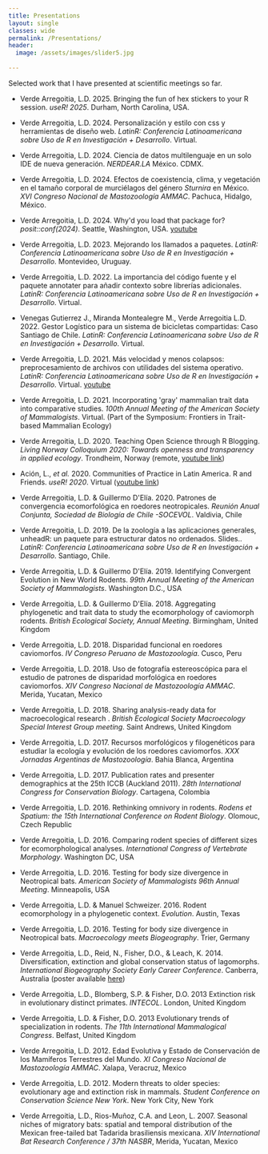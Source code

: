 ```yaml
---
title: Presentations
layout: single
classes: wide
permalink: /Presentations/
header:
  image: /assets/images/slider5.jpg
  
---
```


Selected work that I have presented at scientific meetings so far.

+ Verde Arregoitia, L.D. 2025. Bringing the fun of hex stickers to your R session. _useR! 2025_. Durham, North Carolina, USA.

+ Verde Arregoitia, L.D. 2024. Personalización y estilo con css y herramientas de diseño web. _LatinR: Conferencia Latinoamericana sobre Uso de R en Investigación + Desarrollo_. Virtual.
 
+ Verde Arregoitia, L.D. 2024. Ciencia de datos multilenguaje en un solo IDE de nueva generación. _NERDEAR.LA_ México. CDMX.

+ Verde Arregoitia, L.D. 2024. Efectos de coexistencia, clima, y vegetación en el tamaño corporal de murciélagos del género _Sturnira_ en México. _XVI Congreso Nacional de Mastozoología AMMAC_. Pachuca, Hidalgo, México.

+ Verde Arregoitia, L.D. 2024. Why'd you load that package for? _posit::conf(2024)_. Seattle, Washington, USA. [youtube](https://youtu.be/q4vmmlUEoQg?si=pZI68H-ZjTXXU2xo)

+ Verde Arregoitia, L.D. 2023. Mejorando los llamados a paquetes. _LatinR: Conferencia Latinoamericana sobre Uso de R en Investigación + Desarrollo_. Montevideo, Uruguay.

+ Verde Arregoitia, L.D. 2022. La importancia del código fuente y el paquete annotater para añadir contexto sobre librerías adicionales. _LatinR: Conferencia Latinoamericana sobre Uso de R en Investigación + Desarrollo_. Virtual.  

+ Venegas Gutierrez J., Miranda Montealegre M., Verde Arregoitia L.D. 2022. Gestor Logístico para un sistema de bicicletas compartidas: Caso Santiago de Chile. _LatinR: Conferencia Latinoamericana sobre Uso de R en Investigación + Desarrollo_. Virtual.  

+ Verde Arregoitia, L.D. 2021. Más velocidad y menos colapsos: preprocesamiento de archivos con utilidades del sistema operativo. _LatinR: Conferencia Latinoamericana sobre Uso de R en Investigación + Desarrollo_. Virtual. [youtube](https://youtu.be/jQRQ31jCi24)

+ Verde Arregoitia, L.D. 2021. Incorporating 'gray' mammalian trait data into comparative studies. _100th Annual Meeting of the American Society of Mammalogists_. Virtual. (Part of the Symposium: Frontiers in Trait-based Mammalian Ecology)

+ Verde Arregoitia, L.D. 2020. Teaching Open Science through R Blogging. _Living Norway Colloquium 2020: Towards openness and transparency in applied ecology_. Trondheim, Norway (remote, [youtube link](https://www.youtube.com/watch?v=bn9kvCEKDnE))

+ Ación, L., _et al._ 2020. Communities of Practice in Latin America. R and Friends. _useR! 2020_. Virtual ([youtube link](https://www.youtube.com/watch?v=gtRntU2J3Cg&feature=youtu.be))

+ Verde Arregoitia, L.D. & Guillermo D'Elía. 2020. Patrones de convergencia ecomorfológica en roedores neotropicales. _Reunión Anual Conjunta, Sociedad de Biología de Chile -SOCEVOL_. Valdivia, Chile

+ Verde Arregoitia, L.D. 2019. De la zoología a las aplicaciones generales, unheadR: un paquete para estructurar datos no ordenados. Slides.. _LatinR: Conferencia Latinoamericana sobre Uso de R en Investigación + Desarrollo_. Santiago, Chile.

+ Verde Arregoitia, L.D. & Guillermo D'Elía. 2019. Identifying Convergent Evolution in New World Rodents. _99th Annual Meeting of the American Society of Mammalogists_. Washington D.C., USA

+ Verde Arregoitia, L.D. & Guillermo D'Elía. 2018. Aggregating phylogenetic and trait data to study
the ecomorphology of caviomorph rodents. _British Ecological Society, Annual Meeting_. Birmingham, United Kingdom

+ Verde Arregoitia, L.D. 2018. Disparidad funcional en roedores caviomorfos. _IV Congreso Peruano de Mastozoología_. Cusco, Peru

+ Verde Arregoitia, L.D. 2018. Uso de fotografía estereoscópica para el estudio de patrones de disparidad morfológica en roedores caviomorfos. _XIV Congreso Nacional de Mastozoología AMMAC_. Merida, Yucatan, Mexico

+ Verde Arregoitia, L.D. 2018. Sharing analysis-ready data for macroecological research
. _British Ecological Society Macroecology Special Interest Group meeting_. Saint Andrews, United Kingdom 

+ Verde Arregoitia, L.D. 2017. Recursos morfológicos y filogenéticos para estudiar la ecología y evolución de los roedores caviomorfos. _XXX Jornadas Argentinas de Mastozoología_. Bahia Blanca, Argentina 

+ Verde Arregoitia, L.D. 2017. Publication rates and presenter demographics at the 25th ICCB (Auckland 2011). _28th International Congress for Conservation Biology_. Cartagena, Colombia 

+ Verde Arregoitia, L.D. 2016. Rethinking omnivory in rodents. _Rodens et Spatium: the 15th International Conference on Rodent Biology_. Olomouc, Czech Republic

+ Verde Arregoitia, L.D. 2016. Comparing rodent species of different sizes for ecomorphological analyses. _International Congress of Vertebrate Morphology_. Washington DC, USA

+ Verde Arregoitia, L.D. 2016. Testing for body size divergence in Neotropical bats. _American Society of Mammalogists 96th Annual Meeting_. Minneapolis, USA

+ Verde Arregoitia, L.D. & Manuel Schweizer. 2016. Rodent ecomorphology in a phylogenetic context. _Evolution_. Austin, Texas

+ Verde Arregoitia, L.D. 2016. Testing for body size divergence in Neotropical bats. _Macroecology meets Biogeography_. Trier, Germany

+ Verde Arregoitia, L.D., Reid, N., Fisher, D.O., & Leach, K. 2014. Diversification, extinction and global conservation status of lagomorphs. _International Biogeography Society Early Career Conference_. Canberra, Australia (poster available [here](https://figshare.com/articles/Diversification_extinction_and_global_conservation_status_of_lagomorphs/892568))

+ Verde Arregoitia, L.D., Blomberg, S.P. & Fisher, D.O. 2013 Extinction risk in evolutionary distinct primates. _INTECOL_. London, United Kingdom

+ Verde Arregoitia, L.D. & Fisher, D.O. 2013 Evolutionary trends of specialization in rodents. _The 11th International Mammalogical Congress_. Belfast, United Kingdom

+ Verde Arregoitia, L.D. 2012. Edad Evolutiva y Estado de Conservación de los Mamíferos Terrestres del Mundo. _XI Congreso Nacional de Mastozoología AMMAC_. Xalapa, Veracruz, Mexico

+ Verde Arregoitia, L.D. 2012. Modern threats to older species: evolutionary age and extinction risk in mammals. _Student Conference on Conservation Science New York_. New York City, New York

+ Verde Arregoitia, L.D., Rios-Muñoz, C.A. and Leon, L. 2007. Seasonal niches of migratory bats: spatial and temporal distribution of the Mexican free-tailed bat Tadarida brasiliensis mexicana.  _XIV International Bat Research Conference / 37th NASBR_, Merida, Yucatan, Mexico
